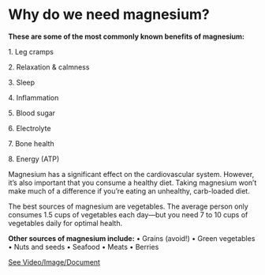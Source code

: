 # Why do we need magnesium?

**These are some of the most commonly known benefits of magnesium:**

1\. Leg cramps

2\. Relaxation & calmness

3\. Sleep

4\. Inflammation

5\. Blood sugar

6\. Electrolyte

7\. Bone health

8\. Energy (ATP)

Magnesium has a significant effect on the cardiovascular system. However, it’s also important that you consume a healthy diet. Taking magnesium won’t make much of a difference if you’re eating an unhealthy, carb-loaded diet.

The best sources of magnesium are vegetables. The average person only consumes 1.5 cups of vegetables each day—but you need 7 to 10 cups of vegetables daily for optimal health.

**Other sources of magnesium include:** • Grains (avoid!) • Green vegetables • Nuts and seeds • Seafood • Meats • Berries

 [See Video/Image/Document](https://hls-player.drberg.com/asset?path=migrated-assets/the-real-reason-we-need-magnesium)